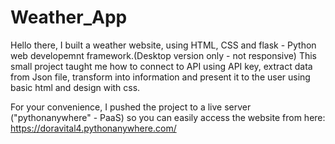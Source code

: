 # Weather_App
Hello there, I built a weather website, using HTML, CSS and flask - Python web developemnt framework.(Desktop version only - not responsive) This small project taught me how to connect to API using API key, extract data from Json file, transform into information and present it to the user using basic html and design with css.

For your convenience, I pushed the project to a live server ("pythonanywhere" - PaaS) so you can easily access the website from here: 
https://doravital4.pythonanywhere.com/
